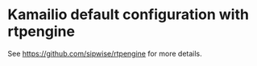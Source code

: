 # Kamailio default configuration with rtpengine

See https://github.com/sipwise/rtpengine for more details.
